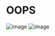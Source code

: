 #  OOPS  

![image](https://github.com/bhuvabhavik/MY-ABAP-CHEATSHEET/assets/49744703/849441a9-b314-4ba8-9a19-9362b82d4408)
![image](https://github.com/bhuvabhavik/MY-ABAP-CHEATSHEET/assets/49744703/35dd45a8-9e73-4400-a89c-bb8b85b71281)
